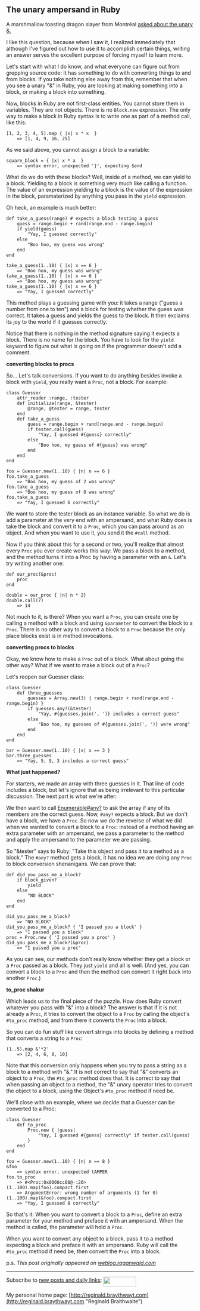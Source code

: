 The unary ampersand in Ruby
---

A marshmallow toasting dragon slayer from Montr&eacute;al [asked about the unary &.](http://lovehateubuntu.blogspot.com/2008/06/some-neat-things-in-ruby.html "Ubuntu: A Love/Hate Relationship: Some Neat Things in Ruby")

I like this question, because when I saw it, I realized immediately that although I've figured out how to use it to accomplish certain things, writing an answer serves the excellent purpose of forcing myself to learn more.

Let's start with what I do know, and what everyone can figure out from grepping source code: It has something to do with converting things to and from blocks. If you take nothing else away from this, remember that when you see a unary "&" in Ruby, you are looking at making something into a block, or making a block into something.

Now, blocks in Ruby are not first-class entities. You cannot store them in variables. They are not objects. There is no `Block.new` expression. The only way to make a block in Ruby syntax is to write one as part of a method call, like this:


	[1, 2, 3, 4, 5].map { |x| x * x  }
	    => [1, 4, 9, 16, 25]

As we said above, you cannot assign a block to a variable:


	square_block = { |x| x * x  }
	    => syntax error, unexpected '}', expecting $end

What do we do with these blocks? Well, inside of a method, we can yield to a block. Yielding to a block is something very much like calling a function. The value of an expression yielding to a block is the value of the expression in the block, paramaterized by anything you pass in the `yield` expression.

Oh heck, an example is much better:


	def take_a_guess(range) # expects a block testing a guess
	    guess = range.begin + rand(range.end - range.begin)
	    if yield(guess)
	        "Yay, I guessed correctly"
	    else
	        "Boo hoo, my guess was wrong"
	    end
	end

	take_a_guess(1..10) { |x| x == 6 }
	    => "Boo hoo, my guess was wrong"
	take_a_guess(1..10) { |x| x == 6 }
	    => "Boo hoo, my guess was wrong"
	take_a_guess(1..10) { |x| x == 6 }
	    => "Yay, I guessed correctly"

This method plays a guessing game with you: it takes a range ("guess a number from one to ten") and a block for testing whether the guess was correct. It takes a guess and yields the guess to the block. It then exclaims its joy to the world if it guesses correctly.

Notice that there is nothing in the method signature saying it expects a block. There is no name for the block. You have to look for the `yield` keyword to figure out what is going on if the programmer doesn't add a comment.

**converting blocks to procs**

So... Let's talk conversions. If you want to do anything besides invoke a block with `yield`, you really want a `Proc`, not a block. For example:


	class Guesser
	    attr_reader :range, :tester
	    def initialize(range, &tester)
	        @range, @tester = range, tester
	    end
	    def take_a_guess
	        guess = range.begin + rand(range.end - range.begin)
	        if tester.call(guess)
	            "Yay, I guessed #{guess} correctly"
	        else
	            "Boo hoo, my guess of #{guess} was wrong"
	        end
	    end
	end

	foo = Guesser.new(1..10) { |n| n == 6 }
	foo.take_a_guess
	    => "Boo hoo, my guess of 2 was wrong"
	foo.take_a_guess
	    => "Boo hoo, my guess of 8 was wrong"
	foo.take_a_guess
	    => "Yay, I guessed 6 correctly"

We want to store the tester block as an instance variable. So what we do is add a parameter at the very end with an ampersand, and what Ruby does is take the block and convert it to a `Proc`, which you can pass around as an object. And when you want to use it, you send it the `#call` method.

Now if you think about this for a second or two, you'll realize that almost every `Proc` you ever create works this way: We pass a block to a method, and the method turns it into a Proc by having a parameter with an `&`. Let's try writing another one:


	def our_proc(&proc)
	    proc
	end

	double = our_proc { |n| n * 2}
	double.call(7)
	    => 14

Not much to it, is there? When you want a `Proc`, you can create one by calling a method with a block and using `&parameter` to convert the block to a `Proc`. There is no other way to convert a block to a `Proc` because the only place blocks exist is in method invocations.

**converting procs to blocks**

Okay, we know how to make a `Proc` out of a block. What about going the other way? What if we want to make a block out of a `Proc`?

Let's reopen our Guesser class:


	class Guesser
	    def three_guesses
	        guesses = Array.new(3) { range.begin + rand(range.end - range.begin) }
	        if guesses.any?(&tester)
	            "Yay, #{guesses.join(', ')} includes a correct guess"
	        else
	            "Boo hoo, my guesses of #{guesses.join(', ')} were wrong"
	        end
	    end
	end

	bar = Guesser.new(1..10) { |x| x == 3 }
	bar.three_guesses
	    => "Yay, 5, 9, 3 includes a correct guess"

**What just happened?**

For starters, we made an array with three guesses in it. That line of code includes a block, but let's ignore that as being irrelevant to this particular discussion. The next part is what we're after:

We then want to call [Enumerable#any?](http://www.ruby-doc.org/core/classes/Enumerable.html#M001153 "Module: Enumerable") to ask the array if any of its members are the correct guess. Now, `#any?` expects a block. But we don't have a block, we have a `Proc`. So now we do the reverse of what we did when we wanted to convert a block to a `Proc`: instead of a method having an extra parameter with an ampersand, we pass a parameter to the method and apply the ampersand to the parameter we are passing.

So "&tester" says to Ruby: "Take this object and pass it to a method as a block." The `#any?` method gets a block, it has no idea we are doing any `Proc` to block conversion shenanigans. We can prove that:


	def did_you_pass_me_a_block?
	    if block_given?
	        yield
	    else
	        "NO BLOCK"
	    end
	end

	did_you_pass_me_a_block?
	    => "NO BLOCK"
	did_you_pass_me_a_block? { 'I passed you a block' }
	    => "I passed you a block"
	proc = Proc.new { 'I passed you a proc' }
	did_you_pass_me_a_block?(&proc)
	    => "I passed you a proc"

As you can see, our methods don't really know whether they get a block or a `Proc` passed as a block. They just `yield` and all is well. (And yes, you can convert a block to a `Proc` and then the method can convert it right back into another `Proc`.)

**to\_proc shakur**

Which leads us to the final piece of the puzzle. How does Ruby convert whatever you pass with "&" into a block? The answer is that if it is not already a `Proc`, it tries to convert the object to a `Proc` by calling the object's `#to_proc` method, and from there it converts the `Proc` into a block.

So you can do fun stuff like convert strings into blocks by defining a method that converts a string to a `Proc`:


	(1..5).map &'*2'
	    => [2, 4, 6, 8, 10]

Note that this conversion only happens when you try to pass a string as a block to a method with "&." It is not correct to say that "&" converts an object to a `Proc`, the `#to_proc` method does that. It is correct to say that when passing an object to a method, the "&" unary operator tries to convert the object to a block, using the Object's `#to_proc` method if need be.

We'll close with an example, where we decide that a Guesser can be converted to a Proc:

	class Guesser
	    def to_proc
	        Proc.new { |guess|
	            "Yay, I guessed #{guess} correctly" if tester.call(guess)
	        }
	    end
	end

	foo = Guesser.new(1..10) { |n| n == 8 }
	&foo
	    => syntax error, unexpected tAMPER
	foo.to_proc
	    => #<Proc:0x0008cc08@-:26>
	(1..100).map(foo).compact.first
	    => ArgumentError: wrong number of arguments (1 for 0)
	(1..100).map(&foo).compact.first
	    => "Yay, I guessed 8 correctly"

So that's it: When you want to convert a block to a `Proc`, define an extra parameter for your method and preface it with an ampersand. When the method is called, the parameter will hold a `Proc`.

When you want to convert any object to a block, pass it to a method expecting a block and preface it with an ampersand. Ruby will call the `#to_proc` method if need be, then convert the `Proc` into a block.

p.s. *This post originally appeared on [weblog.raganwald.com](http://weblog.raganwald.com/2008/06/what-does-do-when-used-as-unary.html "The unary ampersand in Ruby")*

---
	
Subscribe to [new posts and daily links](http://feeds.feedburner.com/raganwald "raganwald's rss feed"): <a href="http://feeds.feedburner.com/raganwald"><img src="http://feeds.feedburner.com/~fc/raganwald?bg=&amp;fg=&amp;anim=" height="26" width="88" style="border:0" alt="" align="top"/></a>

My personal home page: [http://reginald.braythwayt.com](http://reginald.braythwayt.com "Reginald Braithwaite")